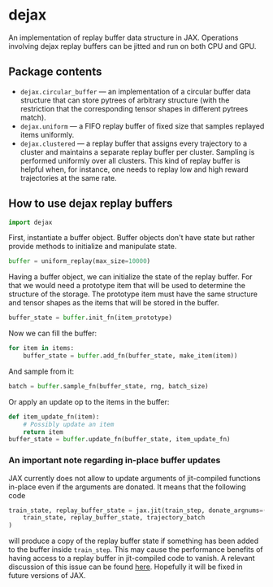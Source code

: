 # dejax
An implementation of replay buffer data structure in JAX. Operations involving dejax replay buffers can be jitted and run on both CPU and GPU.

## Package contents
* `dejax.circular_buffer` — an implementation of a circular buffer data structure that can store pytrees of arbitrary structure (with the restriction that the corresponding tensor shapes in different pytrees match).
* `dejax.uniform` — a FIFO replay buffer of fixed size that samples replayed items uniformly.
* `dejax.clustered` — a replay buffer that assigns every trajectory to a cluster and maintains a separate replay buffer per cluster. Sampling is performed uniformly over all clusters. This kind of replay buffer is helpful when, for instance, one needs to replay low and high reward trajectories at the same rate.

## How to use dejax replay buffers

```python
import dejax
```

First, instantiate a buffer object. Buffer objects don't have state but rather provide methods to initialize and manipulate state.

```python
buffer = uniform_replay(max_size=10000)
```

Having a buffer object, we can initialize the state of the replay buffer. For that we would need a prototype item that will be used to determine the structure of the storage. The prototype item must have the same structure and tensor shapes as the items that will be stored in the buffer.

```python
buffer_state = buffer.init_fn(item_prototype)
```

Now we can fill the buffer:
```python
for item in items:
    buffer_state = buffer.add_fn(buffer_state, make_item(item))
```

And sample from it:
```python
batch = buffer.sample_fn(buffer_state, rng, batch_size)
```

Or apply an update op to the items in the buffer:
```python
def item_update_fn(item):
    # Possibly update an item
    return item
buffer_state = buffer.update_fn(buffer_state, item_update_fn)
```

### An important note regarding in-place buffer updates
JAX currently does not allow to update arguments of jit-compiled functions in-place even if the arguments are donated. It means that the following code
```python
train_state, replay_buffer_state = jax.jit(train_step, donate_argnums=(1,))(
    train_state, replay_buffer_state, trajectory_batch
)
```
will produce a copy of the replay buffer state if something has been added to the buffer inside `train_step`. This may cause the performance benefits of having access to a replay buffer in jit-compiled code to vanish. A relevant discussion of this issue can be found [here](https://github.com/google/jax/issues/9132#issuecomment-1234332780). Hopefully it will be fixed in future versions of JAX.
